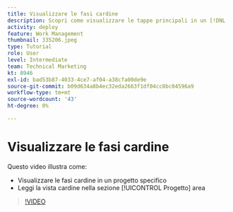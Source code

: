 ```yaml
---
title: Visualizzare le fasi cardine
description: Scopri come visualizzare le tappe principali in un [!DNL  Workfront] , oltre a utilizzare la vista cardine nel [!UICONTROL Progetto] area.
activity: deploy
feature: Work Management
thumbnail: 335206.jpeg
type: Tutorial
role: User
level: Intermediate
team: Technical Marketing
kt: 8946
exl-id: bad53b87-4033-4ce7-af04-a38cfa00de9e
source-git-commit: b09d634a8b4ec32eda2663f1df04cc8bc04596a9
workflow-type: tm+mt
source-wordcount: '43'
ht-degree: 0%

---
```


# Visualizzare le fasi cardine

Questo video illustra come:

* Visualizzare le fasi cardine in un progetto specifico
* Leggi la vista cardine nella sezione [!UICONTROL Progetto] area

>[!VIDEO](https://video.tv.adobe.com/v/335206/?quality=12)
